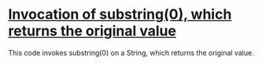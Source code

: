 # [Invocation of substring(0), which returns the original value](https://spotbugs.readthedocs.io/en/latest/bugDescriptions.html#DMI_USELESS_SUBSTRING)

This code invokes substring(0) on a String, which returns the original value.